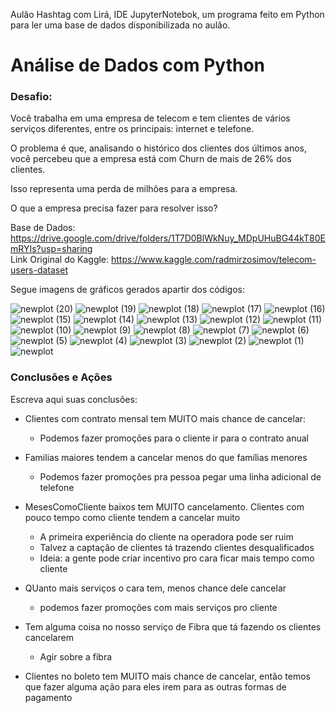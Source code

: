 Aulão Hashtag com Lirá, IDE JupyterNotebok, um programa feito em Python para ler uma base de dados disponibilizada no aulão.

# Análise de Dados com Python

### Desafio:

Você trabalha em uma empresa de telecom e tem clientes de vários serviços diferentes, entre os principais: internet e telefone.

O problema é que, analisando o histórico dos clientes dos últimos anos, você percebeu que a empresa está com Churn de mais de 26% dos clientes.

Isso representa uma perda de milhões para a empresa.

O que a empresa precisa fazer para resolver isso?

Base de Dados: https://drive.google.com/drive/folders/1T7D0BlWkNuy_MDpUHuBG44kT80EmRYIs?usp=sharing <br>
Link Original do Kaggle: https://www.kaggle.com/radmirzosimov/telecom-users-dataset

Segue imagens de gráficos gerados apartir dos códigos:

![newplot (20)](https://user-images.githubusercontent.com/98736222/185005000-a0b79588-3272-43d1-bfa0-722d11113943.png)
![newplot (19)](https://user-images.githubusercontent.com/98736222/185005005-25e0883f-96b7-4c57-940c-375714d1896e.png)
![newplot (18)](https://user-images.githubusercontent.com/98736222/185005006-bb7d1186-3f04-4101-8e8f-f4a68986ead5.png)
![newplot (17)](https://user-images.githubusercontent.com/98736222/185005024-64820614-7851-4e94-9d0b-54fc0d304361.png)
![newplot (16)](https://user-images.githubusercontent.com/98736222/185005135-27eb082b-e05c-4a68-9f32-23f4166aa962.png)
![newplot (15)](https://user-images.githubusercontent.com/98736222/185005174-f735bd85-b64a-4611-9c87-82b10dd3ef46.png)
![newplot (14)](https://user-images.githubusercontent.com/98736222/185005203-6631e536-9e50-4b0c-98b0-fd806b139567.png)
![newplot (13)](https://user-images.githubusercontent.com/98736222/185005215-655f240b-e20d-400a-84a5-9a8600c5b5cd.png)
![newplot (12)](https://user-images.githubusercontent.com/98736222/185005223-642a23bb-bd10-4070-b9df-1b3b2d7a5b69.png)
![newplot (11)](https://user-images.githubusercontent.com/98736222/185005230-881fbe80-6e06-4b60-86b4-d2017dea56cd.png)
![newplot (10)](https://user-images.githubusercontent.com/98736222/185005243-4e8bd9d6-0106-4d3c-960b-2bfdb4e09fea.png)
![newplot (9)](https://user-images.githubusercontent.com/98736222/185005254-e3ae8a22-436e-4157-a583-ee1f79be5e68.png)
![newplot (8)](https://user-images.githubusercontent.com/98736222/185005256-64ca5e2d-c3e4-424c-bd56-1c0a19f7aca0.png)
![newplot (7)](https://user-images.githubusercontent.com/98736222/185005265-f16e4adb-ffbb-4818-8db5-3736d0523576.png)
![newplot (6)](https://user-images.githubusercontent.com/98736222/185005272-c3f889ae-9251-4a54-9162-f50200fff2b5.png)
![newplot (5)](https://user-images.githubusercontent.com/98736222/185005279-bad692f7-2475-4627-ac00-ce1781c66681.png)
![newplot (4)](https://user-images.githubusercontent.com/98736222/185005285-5ee87300-1ad5-402d-9d2b-9eeadf5dc738.png)
![newplot (3)](https://user-images.githubusercontent.com/98736222/185005294-c6a9ae21-500b-459d-a09f-856c74bb084c.png)
![newplot (2)](https://user-images.githubusercontent.com/98736222/185005304-f646a26a-5489-40cf-a863-faff8e43ff17.png)
![newplot (1)](https://user-images.githubusercontent.com/98736222/185005311-f14af0fd-bee3-4937-8e11-d4d2a483e4de.png)
![newplot](https://user-images.githubusercontent.com/98736222/185005321-130be5dd-5a58-49d8-a6b3-cc61f692e9ea.png)

### Conclusões e Ações

Escreva aqui suas conclusões:

- Clientes com contrato mensal tem MUITO mais chance de cancelar:
    - Podemos fazer promoções para o cliente ir para o contrato anual
    
- Familias maiores tendem a cancelar menos do que famílias menores
    - Podemos fazer promoções pra pessoa pegar uma linha adicional de telefone
    
- MesesComoCliente baixos tem MUITO cancelamento. Clientes com pouco tempo como cliente tendem a cancelar muito
    - A primeira experiência do cliente na operadora pode ser ruim
    - Talvez a captação de clientes tá trazendo clientes desqualificados
    - Ideia: a gente pode criar incentivo pro cara ficar mais tempo como cliente
    
- QUanto mais serviços o cara tem, menos chance dele cancelar
    - podemos fazer promoções com mais serviços pro cliente
    
- Tem alguma coisa no nosso serviço de Fibra que tá fazendo os clientes cancelarem
    - Agir sobre a fibra
    
- Clientes no boleto tem MUITO mais chance de cancelar, então temos que fazer alguma ação para eles irem para as outras formas de pagamento




